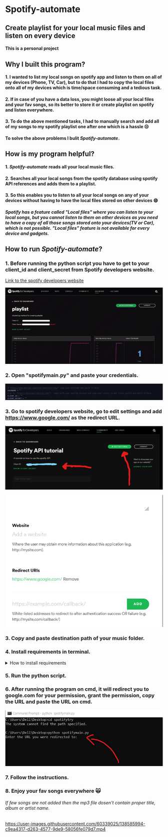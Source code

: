 # Spotify-automate

## Create playlist for your local music files and listen on every device

#### This is a personal project

## Why I built this program?

#### 1. I wanted to list my local songs on spotify app and listen to them on all of my devices (Phone, TV, Car), but to do that I had to copy the local files onto all of my devices which is time/space consuming and a tedious task.

#### 2. If in case of you have a data loss, you might loose all your local files and your fav songs, so its better to store it or create playlist on spotify and listen everywhere.

#### 3. To do the above mentioned tasks, I had to manually **search** and **add** all of my songs to my spotify playlist one after one which is a hassle :unamused:

#### To solve the above problems I bulit **_Spotify-automate_**.

## How is my program helpful?

#### 1. **_Spotify-automate_** reads all your local music files.

#### 2. Searches all your local songs from the spotify database using spotify API references and adds them to a playlist.

#### 3. So this enables you to listen to all your local songs on any of your devices without having to have the local files stored on other devices :smile:

##### Spotify has a feature called "Local files" where you can listen to your local songs, but you cannot listen to them on other devices as you need to have a copy of all those songs stored onto your devices(TV or Car), which is not possible. "Local files" feature is not available for every device and gadgets.

## How to run **_Spotify-automate_**?

### 1. Before running the python script you have to get to your client_id and client_secret from Spotify developers website.

[Link to the spotify developers website](https://developer.spotify.com/)

![Copy this](imggif/credentials.gif)

### 2. Open "spotifymain.py" and paste your credentials.

![paste here](imggif/pastecreds.png)

### 3. Go to spotify developers website, go to edit settings and add https://www.google.com/ as the redirect URL.

![go to edit settings](imggif/editsettings.jpeg)

![add redirect URL](imggif/redirect.png)

### 3. Copy and paste destination path of your music folder.

### 4. Install requirements in terminal.

<details>
<summary>How to install requirements</summary>
  <h4>pip install -r requirements.txt<h4>
</details>

### 5. Run the python script.

### 6. After running the program on cmd, it will redirect you to google.com for your permission, grant the permission, copy the URL and paste the URL on cmd.

![paste URL](imggif/pasteurl.png)

### 7. Follow the instructions.

### 8. Enjoy your fav songs everywhere :scream_cat:

###### If few songs are not added then the mp3 file dosen't contain proper title, album or artist name.

https://user-images.githubusercontent.com/60339025/138585994-c9ea4317-d263-4577-9de9-58056fe079d7.mp4
